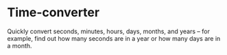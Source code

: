 # Time-converter
Quickly convert seconds, minutes, hours, days, months, and years – for example, find out how many seconds are in a year or how many days are in a month.
